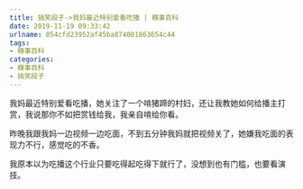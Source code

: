 ```yaml
---
title: 搞笑段子->我妈最近特别爱看吃播 | 糗事百科
date: 2019-11-19 09:33:42
urlname: 054cfd23952af45ba874001863654c44
tags: 
- 糗事百科
categories:
- 糗事百科
- 搞笑段子
---
```

我妈最近特别爱看吃播，她关注了一个啃猪蹄的村妇，还让我教她如何给播主打赏，我说那你不如把赏钱给我，我亲自啃给你看。

昨晚我跟我妈一边视频一边吃面，不到五分钟我妈就把视频关了，她嫌我吃面的表现力不行，感觉吃的不香。

我原本以为吃播这个行业只要吃得起吃得下就行了，没想到也有门槛，也要看演技。



